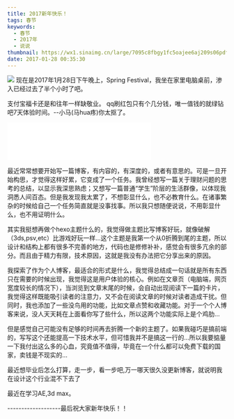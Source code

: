 ```yaml
---
title: 2017新年快乐！
tags: 春节
keywords:
  - 春节
  - 2017年
  - 说说
thumbnail: https://wx1.sinaimg.cn/large/7095c8fbgy1fc5oajee6aj209s06pdft.jpg
date: 2017-01-28 00:35:30
---
```

![](https://wx1.sinaimg.cn/large/7095c8fbgy1fc5oajee6aj209s06pdft.jpg)
现在是2017年1月28日下午晚上，Spring Festival，我坐在家里电脑桌前，渗入已经过去了半个小时了吧。

支付宝福卡还是和往年一样缺敬业。
qq刷红包只有个几分钱，唯一值钱的就绿钻吧7天体验时间。--小马(马hua疼)你太抠了。
<!--more-->
<iframe frameborder="no" border="0" marginwidth="0" marginheight="0" width=330 height=86 src="//music.163.com/outchain/player?type=2&id=439915614&auto=1&height=66"></iframe>

最近常常想要开始写一篇博客，有内容的，有深度的，或者有意思的。可是一旦开始构思，才觉得这样好累，它变成了一个任务。我曾经想写一篇关于理财问题的思考的总结，以显示我深思熟虑；又想写一篇普通“学生”阶层的生活群像，以体现我洞悉人间百态。但是我发现我太累了，不想彰显什么，也不必教育什么。在诸事繁杂的时候给自己一个任务简直就是没事找事。所以我只想随便说说，不用彰显什么，也不用证明什么。

其实我挺想再做个hexo主题什么的，我觉得做主题比写博客好玩，就像破解（3ds,psv,etc）比游戏好玩一样…这个主题是我第一个从0折腾到尾的主题，所以设计和结构上都有很多不完善的地方，代码也是修修补补，感觉会有很多亢余的部分。而且由于精力有限，技术原因，这就是我没有办法把它分享出来的原因。

我探索了作为个人博客，最适合的形式是什么，我觉得总结成一句话就是所有东西只在需要的时候出现，我觉得这是用户体验的核心。例如在文章页（电脑端，网页宽度较长的情况下），当浏览到文章末尾的时候，会自动出现阅读下一篇的卡片，我觉得这样既能吸引读者的注意力，又不会在阅读文章的时候对读者造成干扰。但同时，我也添加了一些没鸟用的功能，比如文章点赞和收藏功能。对于一个个人博客来说，没人天天耗在上面看你写了些什么，所以这两个功能实际上是个鸡肋…

但是感觉自己可能没有足够的时间再去折腾一个新的主题了。如果我碰巧是搞前端的，写写这个还能提高一下技术水平，但可惜我并不是搞这一行的…所以我要掂量一下我付出这么多的心血，究竟值不值得，毕竟在一个什么都可以免费下载的国家，卖钱是不现实的…

最近想毕业后怎么打算，走一步，看一步吧,万一哪天很久没更新博客，就说明我在设计这个行业混不下去了

最近在学习AE,3d max。

-------------------最后祝大家新年快乐！！

